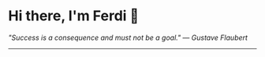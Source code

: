 <h1>Hi there, I'm Ferdi 👋</h1>

<p><em>
  "Success is a consequence and must not be a goal." — Gustave Flaubert
</em></p>

---
